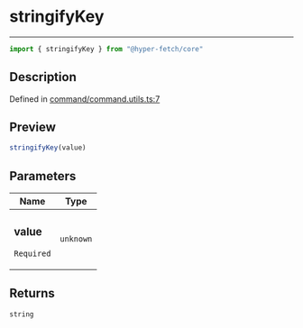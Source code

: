 

# stringifyKey

<div class="api-docs__separator" data-reactroot="">

---

</div><div class="api-docs__import" data-reactroot="">

```ts
import { stringifyKey } from "@hyper-fetch/core"
```

</div><div class="api-docs__section">

## Description

</div><div class="api-docs__description"><span class="api-docs__do-not-parse">



</span></div><p class="api-docs__definition">

Defined in [command/command.utils.ts:7](https://github.com/BetterTyped/hyper-fetch/blob/7e232edb/packages/core/src/command/command.utils.ts#L7)

</p><div class="api-docs__section">

## Preview

</div><div class="api-docs__preview fn">

```ts
stringifyKey(value)
```

</div><div class="api-docs__section">

## Parameters

</div><div class="api-docs__parameters"><table><thead><tr><th>Name</th><th>Type</th></tr></thead><tbody><tr param-data="value"><td class="api-docs__param-name required">

### value 

`Required`

</td><td class="api-docs__param-type">

`unknown`

</td></tr></tbody></table></div><div class="api-docs__section">

## Returns

</div><div class="api-docs__returns">

```ts
string
```

</div>